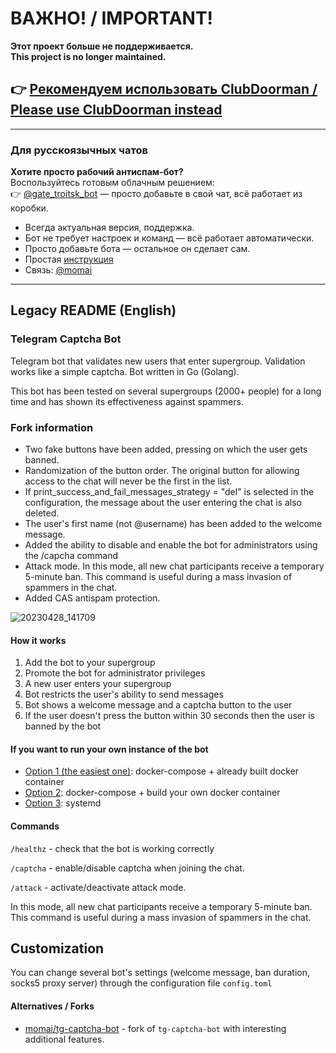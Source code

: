# ВАЖНО! / IMPORTANT!

**Этот проект больше не поддерживается.**  
**This project is no longer maintained.**

## 👉 [Рекомендуем использовать ClubDoorman / Please use ClubDoorman instead](https://github.com/momai/ClubDoorman/)

---

### Для русскоязычных чатов

**Хотите просто рабочий антиспам-бот?**  
Воспользуйтесь готовым облачным решением:  
👉 [@gate_troitsk_bot](https://t.me/gate_troitsk_bot) — просто добавьте в свой чат, всё работает из коробки.

- Всегда актуальная версия, поддержка.
- Бот не требует настроек и команд — всё работает автоматически.
- Просто добавьте бота — остальное он сделает сам.
- Простая [инструкция](https://telegra.ph/GateTroitsBot-04-19)
- Связь: [@momai](https://t.me/momai)

---
## Legacy README (English)

### Telegram Captcha Bot
Telegram bot that validates new users that enter supergroup. Validation works like a simple captcha. Bot written in Go (Golang).
 
This bot has been tested on several supergroups (2000+ people) for a long time and has shown its effectiveness against spammers.

### Fork information
- Two fake buttons have been added, pressing on which the user gets banned.
- Randomization of the button order. The original button for allowing access to the chat will never be the first in the list.
- If print_success_and_fail_messages_strategy = "del" is selected in the configuration, the message about the user entering the chat is also deleted.
- The user's first name (not @username) has been added to the welcome message.
- Added the ability to disable and enable the bot for administrators using the /capcha command
- Attack mode. In this mode, all new chat participants receive a temporary 5-minute ban. This command is useful during a mass invasion of spammers in the chat.
- Added CAS antispam protection. 

![20230428_141709](https://user-images.githubusercontent.com/1340282/235325727-c70cd98b-b395-4fd7-82c5-3a9cbb32ba28.gif)

#### How it works

1. Add the bot to your supergroup
2. Promote the bot for administrator privileges
3. A new user enters your supergroup
4. Bot restricts the user's ability to send messages
5. Bot shows a welcome message and a captcha button to the user
6. If the user doesn't press the button within 30 seconds then the user is banned by the bot

#### If you want to run your own instance of the bot

- [Option 1 (the easiest one)](./INSTALL-1.md): docker-compose + already built docker container
- [Option 2](./INSTALL-2.md): docker-compose + build your own docker container
- [Option 3](./INSTALL-3.md): systemd

#### Commands

`/healthz` - check that the bot is working correctly

`/captcha` - enable/disable captcha when joining the chat.

`/attack` - activate/deactivate attack mode.

In this mode, all new chat participants receive a temporary 5-minute ban. This command is useful during a mass invasion of spammers in the chat.

## Сustomization

You can change several bot's settings (welcome message, ban duration, socks5 proxy server) through the configuration file `config.toml`

#### Alternatives / Forks

- [momai/tg-captcha-bot](https://github.com/momai/tg-captcha-bot) - fork of `tg-captcha-bot` with interesting additional features.
